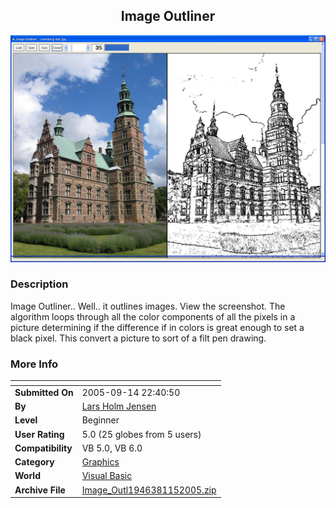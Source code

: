﻿<div align="center">

## Image Outliner

<img src="PIC20051152056129743.JPG">
</div>

### Description

Image Outliner.. Well.. it outlines images. View the screenshot. The algorithm loops through all the color components of all the pixels in a picture determining if the difference if in colors is great enough to set a black pixel. This convert a picture to sort of a filt pen drawing.
 
### More Info
 


<span>             |<span>
---                |---
**Submitted On**   |2005-09-14 22:40:50
**By**             |[Lars Holm Jensen](https://github.com/Planet-Source-Code/PSCIndex/blob/master/ByAuthor/lars-holm-jensen.md)
**Level**          |Beginner
**User Rating**    |5.0 (25 globes from 5 users)
**Compatibility**  |VB 5\.0, VB 6\.0
**Category**       |[Graphics](https://github.com/Planet-Source-Code/PSCIndex/blob/master/ByCategory/graphics__1-46.md)
**World**          |[Visual Basic](https://github.com/Planet-Source-Code/PSCIndex/blob/master/ByWorld/visual-basic.md)
**Archive File**   |[Image\_Outl1946381152005\.zip](https://github.com/Planet-Source-Code/lars-holm-jensen-image-outliner__1-63172/archive/master.zip)








